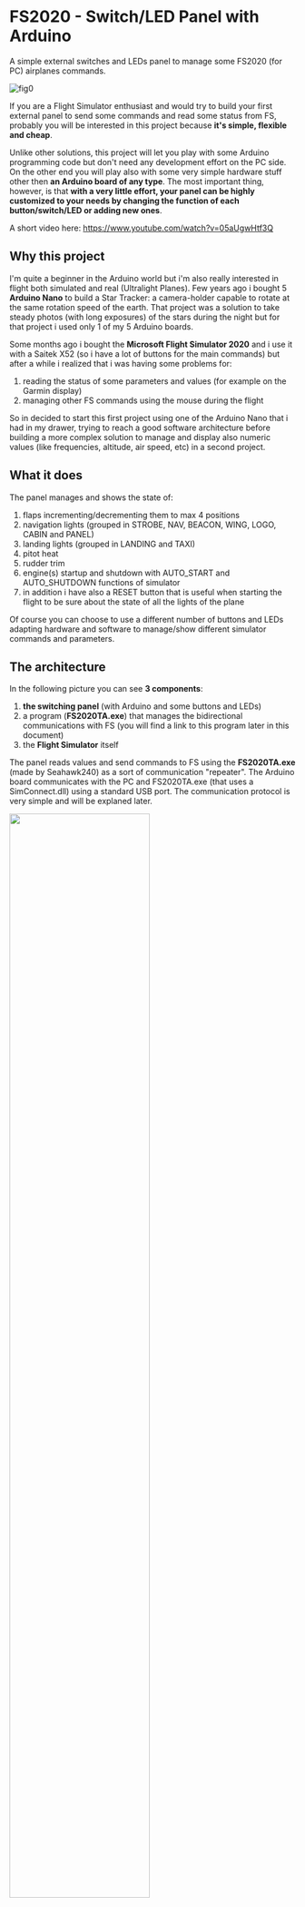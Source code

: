 # FS2020 - Switch/LED Panel with Arduino
A simple external switches and LEDs panel to manage some FS2020 (for PC) airplanes commands.

![fig0](https://user-images.githubusercontent.com/94467184/142744166-63711825-c21c-4483-9d37-9ca438069cd0.jpg)


If you are a Flight Simulator enthusiast and would try to build your first external panel to send some commands and read some status from FS, probably you will be interested in this project because **it's simple, flexible and cheap**.

Unlike other solutions, this project will let you play with some Arduino programming code but don't need any development effort on the PC side. On the other end you will play also with some very simple hardware stuff other then **an Arduino board of any type**. The most important thing, however, is that **with a very little effort, your panel can be highly customized to your needs by changing the function of each button/switch/LED or adding new ones**. 

A short video here: https://www.youtube.com/watch?v=05aUgwHtf3Q

## **Why this project**
I'm quite a beginner in the Arduino world but i'm also really interested in flight both simulated and real (Ultralight Planes). Few years ago i bought 5 **Arduino Nano** to build a Star Tracker: a camera-holder capable to rotate at the same rotation speed of the earth. That project was a solution to take steady photos (with long exposures) of the stars during the night but for that project i used only 1 of my 5 Arduino boards.

Some months ago i bought the **Microsoft Flight Simulator 2020** and i use it with a Saitek X52 (so i have a lot of buttons for the main commands) but after a while i realized that i was having some problems for:
1. reading the status of some parameters and values (for example on the Garmin display)
2. managing other FS commands using the mouse during the flight 

So in decided to start this first project using one of the Arduino Nano that i had in my drawer, trying to reach a good software architecture before building a more complex solution to manage and display also numeric values (like frequencies, altitude, air speed, etc) in a second project.


## **What it does**
The panel manages and shows the state of:
1. flaps incrementing/decrementing them to max 4 positions
2. navigation lights (grouped in STROBE, NAV, BEACON, WING, LOGO, CABIN and PANEL)
3. landing lights (grouped in LANDING and TAXI)
4. pitot heat
5. rudder trim
6. engine(s) startup and shutdown with AUTO_START and AUTO_SHUTDOWN functions of simulator
7. in addition i have also a RESET button that is useful when starting the flight to be sure about the state of all the lights of the plane

Of course you can choose to use a different number of buttons and LEDs adapting hardware and software to manage/show different simulator commands and parameters.

## **The architecture**

In the following picture you can see **3 components**: 
1. **the switching panel** (with Arduino and some buttons and LEDs)
2. a program (**FS2020TA.exe**) that manages the bidirectional communications with FS (you will find a link to this program later in this document)
3. the **Flight Simulator** itself

The panel reads values and send commands to FS using the **FS2020TA.exe** (made by Seahawk240) as a sort of communication "repeater". The Arduino board communicates with the PC and FS2020TA.exe (that uses a SimConnect.dll) using a standard USB port. The communication protocol is very simple and will be explaned later.

<img src="https://user-images.githubusercontent.com/94467184/142736651-6c75b9a9-ad6f-494a-b993-45f7de33e24a.jpg" width="70%" height="70%">

## **What you need**
What you need is:
1. an ordinary Arduino board (not necessarily a Nano)
2. some switches and/or buttons
3. some LEDs and resistors 
4. one or more small breadboards 
5. a soldering iron
6. some small section wires to connect switches and LEDs to the Arduino board

![fig2](https://user-images.githubusercontent.com/94467184/142744891-d1c6cf09-d8b0-4657-97cb-fe291e369c9b.jpg)

Due to the small power consumption, **the panel is simply powered by the 5Vcc of the USB** connection and basically the only limit of the number of status LEDs and command buttons/switches is the number of I/O pin of the Arduino board you are using.

In my case i used **9 buttons/switches + 6 status LEDs**.
For the front panel i used a 15x8cm rectangle of a carbon fiber plate but you can use also a wood plate or anything else from about 1.5 to 3mm thick.

Optionally you can also use a little **5Vcc passive buzzer** (see the next picture) just as a "sound confirmation" of any button-press whenever you send a command to FS2020.

![fig4](https://user-images.githubusercontent.com/94467184/143272337-8f0b1c5f-56fa-4433-81ad-36c0374db240.jpg)

For the components you will find some links at the end of this document.

## **Input/Output connections**
Every Arduino pin can be configured as an Input or an Output by the program so all it's very flexible. Obviously every LED connection has to be an Output (any output pin produces a 5Vcc when in high level) and every button/switch an Input but in this last case the program have to configure it like an "INPUT_PULLUP" pin to avoid problems with random status reading.

In the following picture you can see how to connect a generic LED and a generic button/switch.

![fig3](https://user-images.githubusercontent.com/94467184/142747592-85055ccf-bf22-468f-97f8-a19cade9ffb0.jpg)

**IMPORTANT:** to avoid a damage of the micro controller itself **DON'T CONNECT A LED DIRECTLY to the Arduino**, but **use a resistor to limit the current** flowing to the LED. **The resistor value depends on the LED brand and colour** (normally red ones need a lower value resistor than green ones) but you could start with a value of **1KOhm** and then change it to find the right value/light for your LED. If you have a tester you can also measure the current flowing into the LED considering that the maximum current on a output PIN of the Arduino cannot **never exceed 20mA**. If you cannot measure the current, just look at your LED's light and don't exceed with its brightness. 

Each button should be "normally opened" so it will "close the circuit" to the ground only when pressed.

## **The FS2020TA.exe**
Yes this is the software "bridge" to make a bi-directional communication between Arduino and FS2020. 
The program is free, was developed by **Matthias Schaaf** and can be dwonloaded from: https://github.com/Seahawk240/Microsoft-FS2020-To-Arduino

FS2020TA.exe (wich uses SimConnect.dll) is very simple and strong and the communication is made using standard **Serial** functions. To get informations from FS you have to make a sort of list within FS2020TA and then you will use **Serial.readStringUntil()** into the Arduino sketch. In the same way to send commands you simply have to use **Serial.print()**.

You can also find a video description here: https://www.youtube.com/watch?v=EVqY8KhdZI8 and for more informations, please read the official documentation from Matthias Schaaf.

About FS2020 variables, you can also find some useful info here: https://docs.flightsimulator.com/html/index.htm#t=Programming_Tools%2FSimVars%2FSimulation_Variables.htm

## **The communication protocol with FS2020TA**
The communications is made simply sending and receiving strings over the USB connection of the PC. 

### Reading values/parameters from FS
Every parameter is received as a string using "Serial.readStringUntil()" and the format is **"@ID/index=value$"** where '@', '/' and '$' are markers to identify the 3 field "**ID**", "**index**" and "**value**". 
1. **ID** = idientifies each parameter
2. **index** = idientifies different objects having the same parameter. For example when ID=502 (NAV_ACTIVE_FREQUENCY), index=1 is for the frequency of NAV1 and index=2 is the same for NAV2. When there is only 1 object to identify, index=-1
3. **value** = is the value itself and can be interpreted as an integer, float, string, degree, boolean, etc depending of the kind of parameter

Of course depending on the "ID" value, the program has to manage "value" converting it from a string to a number if necessary.

In this project all we need are the following IDs:
```
/*************************************************************
              Parameter IDs from FS2020
 *************************************************************/
#define FLAPS_HANDLE_INDEX      247       // Flaps position (1...4)
#define LIGHT_NAV               468       // LIGHT NAV
#define LIGHT_LANDING           464       // LIGHT LANDING
#define LIGHT_STATES            474       // Light status mask
```

FS2020TA.exe sends continuously the above parameters ending each one with a '\n' (for example "@247/-1=2$\n" means that flaps are in second position).

Inside the main loop() of the sketch, the program calls **GetParamFromFS2020()** function that simply reads the next string until '\n' and stores "ID", "index" and "value" into 3 global variables. After that the program manage this parameter switching on/off a corresponding LED.

**Just few words about LIGHT_STATES**

LIGHT_STATES is a (unsigned int) binary mask using 10 bits showing the state of every light of the plane with the following meaning:
```
// --00 0000 0000 -> *********** ALL LIGHTS OFF *********** 
// --11 1111 1111 -> *********** ALL LIGHTS ON  *********** 
// --00 0000 0001 -> light NAV         -> group NAV
// --00 0000 0010 -> light BEACON      -> group NAV
// --00 0000 0100 -> light LANDING     -> group LAND
// --00 0000 1000 -> light TAXI        -> group LAND
// --00 0001 0000 -> light STROBE      -> group NAV 
// --00 0010 0000 -> light PANEL       -> group NAV 
// --00 0100 0000 -> light RECOGNITION -> group LAND (probably unuseful)
// --00 1000 0000 -> light WING        -> group NAV
// --01 0000 0000 -> light LOGO        -> group NAV
// --10 0000 0000 -> light CABIN       -> group NAV
```
In the program for simplicity i have collected the lights in **2 groups: NAV and LAND**. So for example, by pressing the "NAV" button, the following lights are switched on or off all together: NAV, BEACON, STROBE, PANEL, WING, LOGO, CABIN. 

### Sending commands to FS
To send a command to FS you have just to send a string using **Serial.print()** and this is the list of all the commands we need:
```
/*************************************************************
              Definition of commands to FS2020
 *************************************************************/
#define FLAPS_INCR            "@289/$"  // 
#define FLAPS_DECR            "@287/$"  // 
#define ENGINE_AUTO_SHUTDOWN  "@272/$"  //
#define ENGINE_AUTO_START     "@273/$"  //
#define PITOT_HEAT_ON         "@620/$"  //
#define PITOT_HEAT_OFF        "@619/$"  //
#define RUDDER_TRIM_LEFT      "@722/$"  //
#define RUDDER_TRIM_RIGHT     "@723/$"  //

// --------------- Lights ------------------
#define LANDING_LIGHTS_ON     "@464/$"  //
#define LANDING_LIGHTS_OFF    "@463/$"  //
#define STROBES_ON            "@787/$"  //
#define STROBES_OFF           "@786/$"  //
#define PANEL_LIGHTS_ON       "@611/$"  //
#define PANEL_LIGHTS_OFF      "@610/$"  //

#define TOGGLE_BEACON_LIGHTS  "@854/$"  // 
#define TOGGLE_LOGO_LIGHTS    "@884/$"  // 
#define TOGGLE_NAV_LIGHTS     "@889/$"  // 
#define TOGGLE_WING_LIGHTS    "@918/$"  // 
#define TOGGLE_TAXI_LIGHTS    "@910/$"  // 
#define TOGGLE_CABIN_LIGHTS   "@855/$"  // 
```

## **Define of I/O pins**
Just to give you a bit more informations, i will show you wich pin i use in my project, but if you want change your Arduino board or for some other reasons you want to change your pins you will just change their "defines" accordingly.

```
/*************************************************************
            Buttons and switches input pins
 *************************************************************/
#define IN_ENGINE_START       2
#define IN_ENGINE_STOP        3
#define IN_FLAPS_DEC          4
#define IN_FLAPS_INC          5
#define IN_PITOT_HEAT         6   // Switch 
#define IN_LIGHTS_NAV         7
#define IN_LIGHTS_LAND        8
#define IN_RUDDER_TRIM_RIGHT  10
#define IN_RUDDER_TRIM_LEFT   11

/*************************************************************
                     LEDs output pins
 *************************************************************/
#define OUT_LIGHTS_LAND       A0
#define OUT_LIGHTS_NAV        A1
#define OUT_FLAPS_1           A5 
#define OUT_FLAPS_2           A4
#define OUT_FLAPS_3           A3
#define OUT_FLAPS_4           A2

// ************** Optional buzzer on PIN 9 ****************
// To activate it uncomment the following line
//#define BUZZER_CONNECTED
#define BUZZER_PIN            9 // Pin 9 for the buzzer
```

## **Where to buy components**
Sorry, coming soon.


